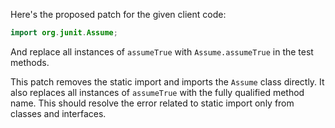 Here's the proposed patch for the given client code:
```java
import org.junit.Assume;
```
And replace all instances of `assumeTrue` with `Assume.assumeTrue` in the test methods.

This patch removes the static import and imports the `Assume` class directly. It also replaces all instances of `assumeTrue` with the fully qualified method name. This should resolve the error related to static import only from classes and interfaces.